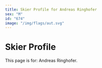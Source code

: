 ```yaml
---
title: Skier Profile for Andreas Ringhofer
sex: "M"
id: "674"
image: "/img/flags/aut.svg" 
---
```


# Skier Profile

This page is for: Andreas Ringhofer.
    
